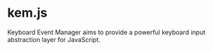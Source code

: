 kem.js
======

Keyboard Event Manager aims to provide a powerful keyboard input abstraction layer for JavaScript.